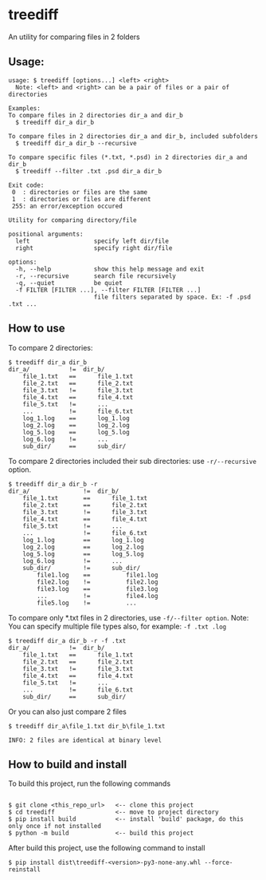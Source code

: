 # treediff

An utility for comparing files in 2 folders

## Usage:
```
usage: $ treediff [options...] <left> <right>
  Note: <left> and <right> can be a pair of files or a pair of directories

Examples:
To compare files in 2 directories dir_a and dir_b
  $ treediff dir_a dir_b

To compare files in 2 directories dir_a and dir_b, included subfolders
  $ treediff dir_a dir_b --recursive

To compare specific files (*.txt, *.psd) in 2 directories dir_a and dir_b
  $ treediff --filter .txt .psd dir_a dir_b

Exit code:
 0  : directories or files are the same
 1  : directories or files are different
 255: an error/exception occured

Utility for comparing directory/file

positional arguments:
  left                  specify left dir/file
  right                 specify right dir/file

options:
  -h, --help            show this help message and exit
  -r, --recursive       search file recursively
  -q, --quiet           be quiet
  -f FILTER [FILTER ...], --filter FILTER [FILTER ...]
                        file filters separated by space. Ex: -f .psd .txt ...
```

## How to use

To compare 2 directories:
```
$ treediff dir_a dir_b
dir_a/           !=  dir_b/
    file_1.txt   ==      file_1.txt
    file_2.txt   ==      file_2.txt
    file_3.txt   !=      file_3.txt
    file_4.txt   ==      file_4.txt
    file_5.txt   !=      ...
    ...          !=      file_6.txt
    log_1.log    ==      log_1.log
    log_2.log    ==      log_2.log
    log_5.log    ==      log_5.log
    log_6.log    !=      ...
    sub_dir/     ==      sub_dir/

```

To compare 2 directories included their sub directories: use `-r/--recursive` option.
```
$ treediff dir_a dir_b -r
dir_a/               !=  dir_b/
    file_1.txt       ==      file_1.txt
    file_2.txt       ==      file_2.txt
    file_3.txt       !=      file_3.txt
    file_4.txt       ==      file_4.txt
    file_5.txt       !=      ...       
    ...              !=      file_6.txt
    log_1.log        ==      log_1.log
    log_2.log        ==      log_2.log
    log_5.log        ==      log_5.log
    log_6.log        !=      ...
    sub_dir/         !=      sub_dir/
        file1.log    ==          file1.log
        file2.log    !=          file2.log
        file3.log    ==          file3.log
        ...          !=          file4.log
        file5.log    !=          ...

```

To compare only *.txt files in 2 directories, use `-f/--filter option`. 
Note: You can specify multiple file types also, for example: `-f .txt .log`

```
$ treediff dir_a dir_b -r -f .txt 
dir_a/           !=  dir_b/
    file_1.txt   ==      file_1.txt
    file_2.txt   ==      file_2.txt
    file_3.txt   !=      file_3.txt
    file_4.txt   ==      file_4.txt
    file_5.txt   !=      ...
    ...          !=      file_6.txt
    sub_dir/     ==      sub_dir/
```


Or you can also just compare 2 files

```
$ treediff dir_a\file_1.txt dir_b\file_1.txt

INFO: 2 files are identical at binary level
```

## How to build and install

To build this project, run the following commands

```

$ git clone <this_repo_url>   <-- clone this project
$ cd treediff                 <-- move to project directory
$ pip install build           <-- install 'build' package, do this only once if not installed
$ python -m build             <-- build this project

```


After build this project, use the following command to install

```
$ pip install dist\treediff-<version>-py3-none-any.whl --force-reinstall
```


